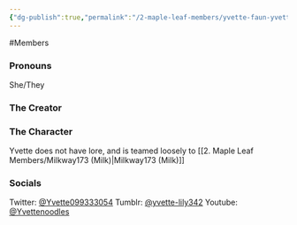 ```yaml
---
{"dg-publish":true,"permalink":"/2-maple-leaf-members/yvette-faun-yvette/","created":"2024-11-25T13:30:24.752-05:00"}
---
```


#Members 
### Pronouns
She/They
### The Creator
### The Character
Yvette does not have lore, and is teamed loosely to [[2. Maple Leaf Members/Milkway173 (Milk)\|Milkway173 (Milk)]]
### Socials
Twitter: [@Yvette099333054](https://x.com/Yvette099333054)
Tumblr: [@yvette-lily342](https://www.tumblr.com/yvette-lily342)
Youtube: [@Yvettenoodles](https://www.youtube.com/@yvettenoodles)
